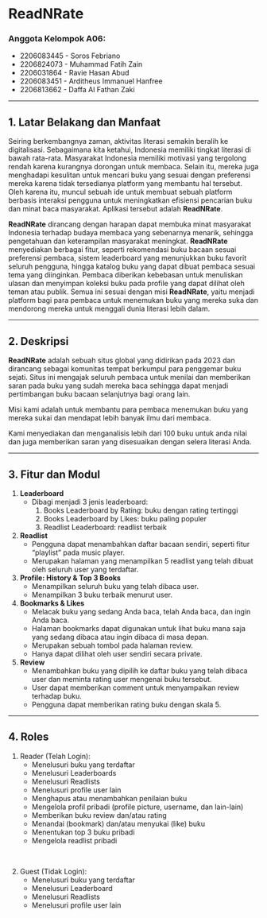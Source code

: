 # ReadNRate 

### Anggota Kelompok A06:
- 2206083445 - Soros Febriano <br>
- 2206824073 - Muhammad Fatih Zain <br>
- 2206031864 - Ravie Hasan Abud <br>
- 2206083451 - Arditheus Immanuel Hanfree <br>
- 2206813662 - Daffa Al Fathan Zaki <br>
<hr>

## 1. Latar Belakang dan Manfaat
Seiring berkembangnya zaman, aktivitas literasi semakin beralih ke digitalisasi. Sebagaimana kita ketahui, Indonesia memiliki tingkat literasi di bawah rata-rata. Masyarakat Indonesia memiliki motivasi yang tergolong rendah karena kurangnya dorongan untuk membaca. Selain itu, mereka juga menghadapi kesulitan untuk mencari buku yang sesuai dengan preferensi mereka karena tidak tersedianya platform yang membantu hal tersebut. Oleh karena itu, muncul sebuah ide untuk membuat sebuah platform berbasis interaksi pengguna untuk meningkatkan efisiensi pencarian buku dan minat baca masyarakat. Aplikasi tersebut adalah **ReadNRate**.

**ReadNRate** dirancang dengan harapan dapat membuka minat masyarakat Indonesia terhadap budaya membaca yang sebenarnya menarik, sehingga pengetahuan dan keterampilan masyarakat meningkat. **ReadNRate** menyediakan berbagai fitur, seperti rekomendasi buku bacaan sesuai preferensi pembaca, sistem leaderboard yang menunjukkan buku favorit seluruh pengguna, hingga katalog buku yang dapat dibuat pembaca sesuai tema yang diinginkan. Pembaca diberikan kebebasan untuk menuliskan ulasan dan menyimpan koleksi buku pada profile yang dapat dilihat oleh teman atau publik. Semua ini sesuai dengan misi **ReadNRate**, yaitu menjadi platform bagi para pembaca untuk menemukan buku yang mereka suka dan mendorong mereka untuk menggali dunia literasi lebih dalam.
<hr>

## 2. Deskripsi
**ReadNRate** adalah sebuah situs global yang didirikan pada 2023 dan dirancang sebagai komunitas tempat berkumpul para penggemar buku sejati. Situs ini mengajak seluruh pembaca untuk menilai dan memberikan saran pada buku yang sudah mereka baca sehingga dapat menjadi pertimbangan buku bacaan selanjutnya bagi orang lain.

Misi kami adalah untuk membantu para pembaca menemukan buku yang mereka sukai dan mendapat lebih banyak ilmu dari membaca.

Kami menyediakan dan menganalisis lebih dari 100 buku untuk anda nilai dan juga memberikan saran yang disesuaikan dengan selera literasi Anda.
<hr>

## 3. Fitur dan Modul
1. **Leaderboard**
    - Dibagi menjadi 3 jenis leaderboard:
        1. Books Leaderboard by Rating: buku dengan rating tertinggi
        2. Books Leaderboard by Likes: buku paling populer
        3. Readlist Leaderboard: readlist terbaik
3. **Readlist**
    - Pengguna dapat menambahkan daftar bacaan sendiri, seperti fitur “playlist” pada music player.
    - Merupakan halaman yang menampilkan 5 readlist yang telah dibuat oleh seluruh user yang terdaftar.
2. **Profile: History & Top 3 Books**
    - Menampilkan seluruh buku yang telah dibaca user.
    - Menampilkan 3 buku terbaik menurut user.
4. **Bookmarks & Likes**
    - Melacak buku yang sedang Anda baca, telah Anda baca, dan ingin Anda baca. 
    - Halaman bookmarks dapat digunakan untuk lihat buku mana saja yang sedang dibaca atau ingin dibaca di masa depan.
    - Merupakan sebuah tombol pada halaman review.
    - Hanya dapat dilihat oleh user sendiri secara private.
5. **Review**
    - Menambahkan buku yang dipilih ke daftar buku yang telah dibaca user dan meminta rating user mengenai buku tersebut.
    - User dapat memberikan comment untuk menyampaikan review terhadap buku.
    - Pengguna dapat memberikan rating buku dengan skala 5.
<hr>

## 4. Roles 
1. Reader (Telah Login):
    - Menelusuri buku yang terdaftar
    - Menelusuri Leaderboards
    - Menelusuri Readlists
    - Menelusuri profile user lain
    - Menghapus atau menambahkan penilaian buku
    - Mengelola profil pribadi (profile picture, username, dan lain-lain)
    - Memberikan buku review dan/atau rating
    - Menandai (bookmark) dan/atau menyukai (like) buku
    - Menentukan top 3 buku pribadi
    - Mengelola readlist pribadi
<br>

2. Guest (Tidak Login):
    - Menelusuri buku yang terdaftar
    - Menelusuri Leaderboard
    - Menelusuri Readlists
    - Menelusuri profile user lain
